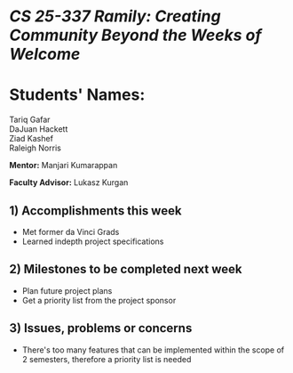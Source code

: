 # *CS 25-337 Ramily: Creating Community Beyond the Weeks of Welcome*

# **Students' Names:**
Tariq Gafar<br />
DaJuan Hackett<br />
Ziad Kashef<br />
Raleigh Norris

**Mentor:**
Manjari Kumarappan

**Faculty Advisor:**
Lukasz Kurgan

## 1) Accomplishments this week ##
   - Met former da Vinci Grads
   - Learned indepth project specifications

## 2) Milestones to be completed next week ##
   - Plan future project plans
   - Get a priority list from the project sponsor

## 3) Issues, problems or concerns ##
   - There's too many features that can be implemented within the scope of 2 semesters, therefore a priority list is needed
